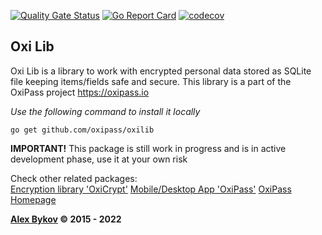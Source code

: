 [![Quality Gate Status](https://sonarcloud.io/api/project_badges/measure?project=bykovme_bslib&metric=alert_status)](https://sonarcloud.io/dashboard?id=bykovme_bslib)
[![Go Report Card](https://goreportcard.com/badge/github.com/oxipass/oxilib)](https://goreportcard.com/report/github.com/oxipass/oxilib)
[![codecov](https://codecov.io/gh/bykovme/bslib/branch/master/graph/badge.svg)](https://codecov.io/gh/bykovme/bslib)

## Oxi Lib

Oxi Lib is a library to work with encrypted personal data stored as SQLite file keeping 
items/fields safe and secure. This library is a part of the OxiPass project https://oxipass.io

*Use the following command to install it locally* 
```
go get github.com/oxipass/oxilib
```

**IMPORTANT!** This package is still work in progress and is in active development phase, 
use it at your own risk

Check other related packages:  
[Encryption library 'OxiCrypt'](https://github.com/oxipass/oxicrypt)
[Mobile/Desktop App 'OxiPass'](https://github.com/oxipass/oxipass)
[OxiPass Homepage](https://oxipass.io)

**[Alex Bykov](https://profile.codersrank.io/user/bykovme) © 2015 - 2022**

